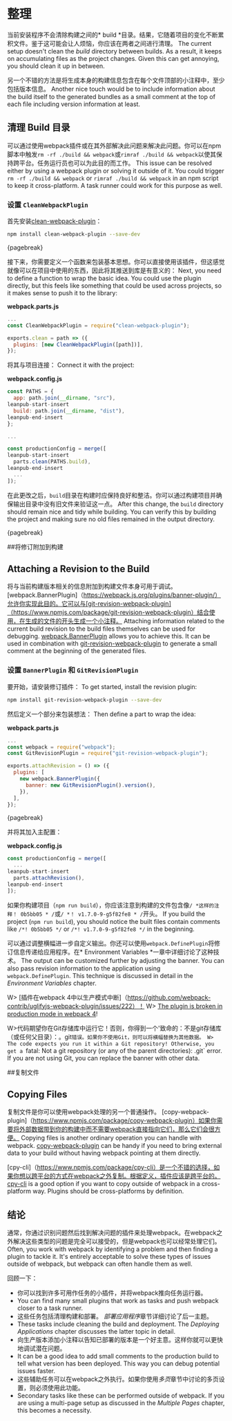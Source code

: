 # 整理

当前安装程序不会清除构建之间的* build *目录。结果，它随着项目的变化不断累积文件。鉴于这可能会让人烦恼，你应该在两者之间进行清理。
The current setup doesn't clean the *build* directory between builds. As a result, it keeps on accumulating files as the project changes. Given this can get annoying, you should clean it up in between.

另一个不错的方法是将生成本身的构建信息包含在每个文件顶部的小注释中，至少包括版本信息。
Another nice touch would be to include information about the build itself to the generated bundles as a small comment at the top of each file including version information at least.

## 清理 Build 目录

可以通过使用webpack插件或在其外部解决此问题来解决此问题。你可以在npm脚本中触发`rm -rf ./build && webpack`或`rimraf ./build && webpack`以使其保持跨平台。任务运行员也可以为此目的而工作。
This issue can be resolved either by using a webpack plugin or solving it outside of it. You could trigger `rm -rf ./build && webpack` or `rimraf ./build && webpack` in an npm script to keep it cross-platform. A task runner could work for this purpose as well.

### 设置 `CleanWebpackPlugin`

首先安装[clean-webpack-plugin](https://www.npmjs.com/package/clean-webpack-plugin)：

```bash
npm install clean-webpack-plugin --save-dev
```

{pagebreak}

接下来，你需要定义一个函数来包装基本思想。你可以直接使用该插件，但这感觉就像可以在项目中使用的东西，因此将其推送到库是有意义的：
Next, you need to define a function to wrap the basic idea. You could use the plugin directly, but this feels like something that could be used across projects, so it makes sense to push it to the library:

**webpack.parts.js**

```javascript
...
const CleanWebpackPlugin = require("clean-webpack-plugin");

exports.clean = path => ({
  plugins: [new CleanWebpackPlugin([path])],
});
```

将其与项目连接：
Connect it with the project:

**webpack.config.js**

```javascript
const PATHS = {
  app: path.join(__dirname, "src"),
leanpub-start-insert
  build: path.join(__dirname, "dist"),
leanpub-end-insert
};

...

const productionConfig = merge([
leanpub-start-insert
  parts.clean(PATHS.build),
leanpub-end-insert
  ...
]);
```

在此更改之后，`build`目录在构建时应保持良好和整洁。你可以通过构建项目并确保输出目录中没有旧文件来验证这一点。
After this change, the `build` directory should remain nice and tidy while building. You can verify this by building the project and making sure no old files remained in the output directory.

{pagebreak}

##将修订附加到构建
## Attaching a Revision to the Build

将与当前构建版本相关的信息附加到构建文件本身可用于调试。 [webpack.BannerPlugin]（https://webpack.js.org/plugins/banner-plugin/）允许你实现此目的。它可以与[git-revision-webpack-plugin]（https://www.npmjs.com/package/git-revision-webpack-plugin）结合使用，在生成的文件的开头生成一个小注释。
Attaching information related to the current build revision to the build files themselves can be used for debugging. [webpack.BannerPlugin](https://webpack.js.org/plugins/banner-plugin/) allows you to achieve this. It can be used in combination with [git-revision-webpack-plugin](https://www.npmjs.com/package/git-revision-webpack-plugin) to generate a small comment at the beginning of the generated files.

### 设置 `BannerPlugin` 和 `GitRevisionPlugin`

要开始，请安装修订插件：
To get started, install the revision plugin:

```bash
npm install git-revision-webpack-plugin --save-dev
```

然后定义一个部分来包装想法：
Then define a part to wrap the idea:

**webpack.parts.js**

```javascript
...
const webpack = require("webpack");
const GitRevisionPlugin = require("git-revision-webpack-plugin");

exports.attachRevision = () => ({
  plugins: [
    new webpack.BannerPlugin({
      banner: new GitRevisionPlugin().version(),
    }),
  ],
});
```

{pagebreak}

并将其加入主配置：

**webpack.config.js**

```javascript
const productionConfig = merge([
  ...
leanpub-start-insert
  parts.attachRevision(),
leanpub-end-insert
]);
```

如果你构建项目（`npm run build`），你应该注意到构建的文件包含像`/ *这样的注释！ 0b5bb05 * /`或`/ *！ v1.7.0-9-g5f82fe8 * /`开头。
If you build the project (`npm run build`), you should notice the built files contain comments like `/*! 0b5bb05 */` or `/*! v1.7.0-9-g5f82fe8 */` in the beginning.

可以通过调整横幅进一步自定义输出。你还可以使用`webpack.DefinePlugin`将修订信息传递给应用程序。在* Environment Variables *一章中详细讨论了这种技术。
The output can be customized further by adjusting the banner. You can also pass revision information to the application using `webpack.DefinePlugin`. This technique is discussed in detail in the *Environment Variables* chapter.

W> [插件在webpack 4中以生产模式中断]（https://github.com/webpack-contrib/uglifyjs-webpack-plugin/issues/222）！
W> [The plugin is broken in production mode in webpack 4](https://github.com/webpack-contrib/uglifyjs-webpack-plugin/issues/222)!

W>代码期望你在Git存储库中运行它！否则，你得到一个'致命的：不是git存储库（或任何父目录）：。git`错误。如果你不使用Git，则可以将横幅替换为其他数据。
W> The code expects you run it within a Git repository! Otherwise, you get a `fatal: Not a git repository (or any of the parent directories): .git` error. If you are not using Git, you can replace the banner with other data.

##复制文件
## Copying Files

复制文件是你可以使用webpack处理的另一个普通操作。 [copy-webpack-plugin]（https://www.npmjs.com/package/copy-webpack-plugin）如果你需要将外部数据带到你的构建中而不需要webpack直接指向它们，那么它们会很方便。
Copying files is another ordinary operation you can handle with webpack. [copy-webpack-plugin](https://www.npmjs.com/package/copy-webpack-plugin) can be handy if you need to bring external data to your build without having webpack pointing at them directly.

[cpy-cli]（https://www.npmjs.com/package/cpy-cli）是一个不错的选择，如果你想以跨平台的方式在webpack之外复制。根据定义，插件应该是跨平台的。
[cpy-cli](https://www.npmjs.com/package/cpy-cli) is a good option if you want to copy outside of webpack in a cross-platform way. Plugins should be cross-platforms by definition.

## 结论

通常，你通过识别问题然后找到解决问题的插件来处理webpack。在webpack之外解决这些类型的问题是完全可以接受的，但是webpack也可以经常处理它们。
Often, you work with webpack by identifying a problem and then finding a plugin to tackle it. It's entirely acceptable to solve these types of issues outside of webpack, but webpack can often handle them as well.

回顾一下：

* 你可以找到许多可用作任务的小插件，并将webpack推向任务运行器。
* You can find many small plugins that work as tasks and push webpack closer to a task runner.
* 这些任务包括清理构建和部署。 *部署应用程序*章节详细讨论了后一主题。
* These tasks include cleaning the build and deployment. The *Deploying Applications* chapter discusses the latter topic in detail.
* 向生产版本添加小注释以告知已部署的版本是一个好主意。这样你就可以更快地调试潜在问题。
* It can be a good idea to add small comments to the production build to tell what version has been deployed. This way you can debug potential issues faster.
* 这些辅助任务可以在webpack之外执行。如果你使用*多页*章节中讨论的多页设置，则必须使用此功能。
* Secondary tasks like these can be performed outside of webpack. If you are using a multi-page setup as discussed in the *Multiple Pages* chapter, this becomes a necessity.

